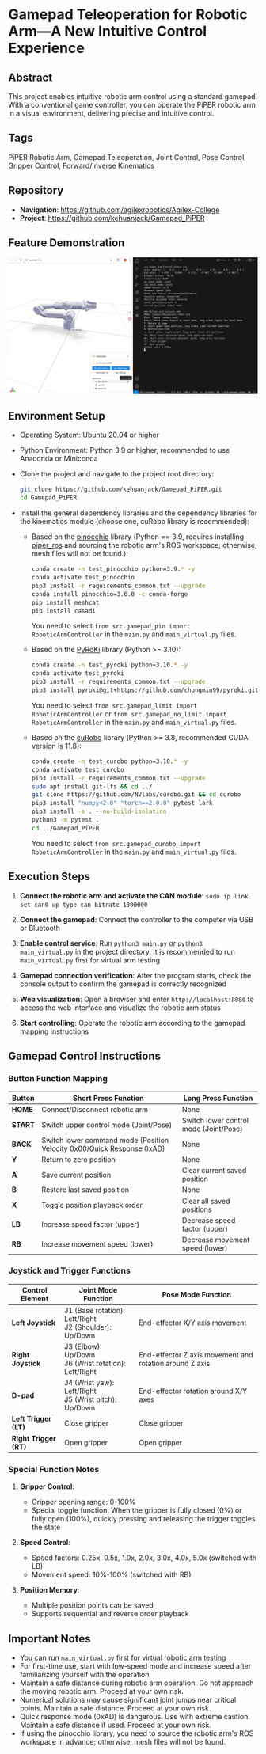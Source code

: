 # Gamepad Teleoperation for Robotic Arm—A New Intuitive Control Experience

## Abstract

This project enables intuitive robotic arm control using a standard gamepad. With a conventional game controller, you can operate the PiPER robotic arm in a visual environment, delivering precise and intuitive control.

## Tags
PiPER Robotic Arm, Gamepad Teleoperation, Joint Control, Pose Control, Gripper Control, Forward/Inverse Kinematics

## Repository

- **Navigation**: https://github.com/agilexrobotics/Agilex-College
- **Project**: https://github.com/kehuanjack/Gamepad_PiPER

## Feature Demonstration

![](1.png)

## Environment Setup
- Operating System: Ubuntu 20.04 or higher

- Python Environment: Python 3.9 or higher, recommended to use Anaconda or Miniconda

- Clone the project and navigate to the project root directory:

   ```bash
   git clone https://github.com/kehuanjack/Gamepad_PiPER.git
   cd Gamepad_PiPER
   ```

- Install the general dependency libraries and the dependency libraries for the kinematics module (choose one, cuRobo library is recommended):

   - Based on the [pinocchio](https://github.com/stack-of-tasks/pinocchio) library (Python == 3.9, requires installing [piper_ros](https://github.com/agilexrobotics/piper_ros) and sourcing the robotic arm's ROS workspace; otherwise, mesh files will not be found.):

      ```bash
      conda create -n test_pinocchio python=3.9.* -y
      conda activate test_pinocchio
      pip3 install -r requirements_common.txt --upgrade
      conda install pinocchio=3.6.0 -c conda-forge
      pip install meshcat
      pip install casadi
      ```

      You need to select `from src.gamepad_pin import RoboticArmController` in the `main.py` and `main_virtual.py` files.

   - Based on the [PyRoKi](https://github.com/chungmin99/pyroki) library (Python >= 3.10):

      ```bash
      conda create -n test_pyroki python=3.10.* -y
      conda activate test_pyroki
      pip3 install -r requirements_common.txt --upgrade
      pip3 install pyroki@git+https://github.com/chungmin99/pyroki.git@f234516
      ```

      You need to select `from src.gamepad_limit import RoboticArmController` or `from src.gamepad_no_limit import RoboticArmController` in the `main.py` and `main_virtual.py` files.

   - Based on the [cuRobo](https://github.com/NVlabs/curobo) library (Python >= 3.8, recommended CUDA version is 11.8):

      ```bash
      conda create -n test_curobo python=3.10.* -y
      conda activate test_curobo
      pip3 install -r requirements_common.txt --upgrade
      sudo apt install git-lfs && cd ../
      git clone https://github.com/NVlabs/curobo.git && cd curobo
      pip3 install "numpy<2.0" "torch==2.0.0" pytest lark
      pip3 install -e . --no-build-isolation
      python3 -m pytest .
      cd ../Gamepad_PiPER
      ```

      You need to select `from src.gamepad_curobo import RoboticArmController` in the `main.py` and `main_virtual.py` files.

## Execution Steps

1. **Connect the robotic arm and activate the CAN module**: `sudo ip link set can0 up type can bitrate 1000000`

2. **Connect the gamepad**: Connect the controller to the computer via USB or Bluetooth

3. **Enable control service**: Run `python3 main.py` or `python3 main_virtual.py` in the project directory. It is recommended to run `main_virtual.py` first for virtual arm testing

4. **Gamepad connection verification**: After the program starts, check the console output to confirm the gamepad is correctly recognized

5. **Web visualization**: Open a browser and enter `http://localhost:8080` to access the web interface and visualize the robotic arm status

6. **Start controlling**: Operate the robotic arm according to the gamepad mapping instructions

## Gamepad Control Instructions

### Button Function Mapping

| Button | Short Press Function | Long Press Function |
|--------|----------------------|---------------------|
| **HOME** | Connect/Disconnect robotic arm | None |
| **START** | Switch upper control mode (Joint/Pose) | Switch lower control mode (Joint/Pose) |
| **BACK** | Switch lower command mode (Position Velocity 0x00/Quick Response 0xAD) | None |
| **Y** | Return to zero position | None |
| **A** | Save current position | Clear current saved position |
| **B** | Restore last saved position | None |
| **X** | Toggle position playback order | Clear all saved positions |
| **LB** | Increase speed factor (upper) | Decrease speed factor (upper) |
| **RB** | Increase movement speed (lower) | Decrease movement speed (lower) |

### Joystick and Trigger Functions

| Control Element | Joint Mode Function | Pose Mode Function |
|-----------------|---------------------|--------------------|
| **Left Joystick** | J1 (Base rotation): Left/Right<br/>J2 (Shoulder): Up/Down | End-effector X/Y axis movement |
| **Right Joystick** | J3 (Elbow): Up/Down<br/>J6 (Wrist rotation): Left/Right | End-effector Z axis movement and rotation around Z axis |
| **D-pad** | J4 (Wrist yaw): Left/Right<br/>J5 (Wrist pitch): Up/Down | End-effector rotation around X/Y axes |
| **Left Trigger (LT)** | Close gripper | Close gripper |
| **Right Trigger (RT)** | Open gripper | Open gripper |

### Special Function Notes

1. **Gripper Control**:
   - Gripper opening range: 0-100%
   - Special toggle function: When the gripper is fully closed (0%) or fully open (100%), quickly pressing and releasing the trigger toggles the state

2. **Speed Control**:
   - Speed factors: 0.25x, 0.5x, 1.0x, 2.0x, 3.0x, 4.0x, 5.0x (switched with LB)
   - Movement speed: 10%-100% (switched with RB)

3. **Position Memory**:
   - Multiple position points can be saved
   - Supports sequential and reverse order playback

## Important Notes

- You can run `main_virtual.py` first for virtual robotic arm testing
- For first-time use, start with low-speed mode and increase speed after familiarizing yourself with the operation
- Maintain a safe distance during robotic arm operation. Do not approach the moving robotic arm. Proceed at your own risk.
- Numerical solutions may cause significant joint jumps near critical points. Maintain a safe distance. Proceed at your own risk.
- Quick response mode (0xAD) is dangerous. Use with extreme caution. Maintain a safe distance if used. Proceed at your own risk.
- If using the pinocchio library, you need to source the robotic arm's ROS workspace in advance; otherwise, mesh files will not be found.